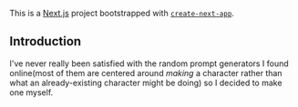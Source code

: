 This is a [Next.js](https://nextjs.org/) project bootstrapped with [`create-next-app`](https://github.com/vercel/next.js/tree/canary/packages/create-next-app).

## Introduction

I've never really been satisfied with the random prompt generators I found online(most of them are centered around *making* a character rather than what an already-existing character might be doing) so I decided to make one myself.